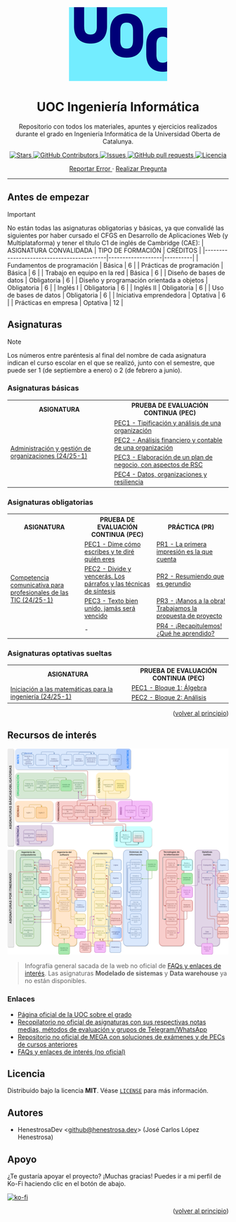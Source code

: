 <div id="top"></div>

<div align="center">
	<img src="uoc_logo.png" alt="Logo">
	<h1 align="center">UOC Ingeniería Informática</h1>
	<p align="center">
		Repositorio con todos los materiales, apuntes y ejercicios realizados durante el grado en Ingeniería Informática de la Universidad Oberta de Catalunya.
	</p>
	<p align="center">
		<a href="https://github.com/HenestrosaDev/uoc-ingenieria-informatica/stargazers">
			<img 
				src="https://img.shields.io/github/stars/HenestrosaDev/uoc-ingenieria-informatica" 
				alt="Stars" 
			/>
		</a>
		<a href="https://github.com/HenestrosaDev/uoc-ingenieria-informatica/graphs/contributors">
			<img 
				src="https://img.shields.io/github/contributors/HenestrosaDev/uoc-ingenieria-informatica" 
				alt="GitHub Contributors" 
			/>
		</a>
		<a href="https://github.com/HenestrosaDev/uoc-ingenieria-informatica/issues">
			<img 
				src="https://img.shields.io/github/issues/HenestrosaDev/uoc-ingenieria-informatica" 
				alt="Issues" 
			/>
		</a>
		<a href="https://github.com/HenestrosaDev/uoc-ingenieria-informatica/pulls">
			<img 
				src="https://img.shields.io/github/issues-pr/HenestrosaDev/uoc-ingenieria-informatica" 
				alt="GitHub pull requests" 
			/>
		</a>
		<a href="https://github.com/HenestrosaDev/uoc-ingenieria-informatica/blob/main/LICENSE">
			<img 
				src="https://img.shields.io/github/license/HenestrosaDev/uoc-ingenieria-informatica" 
				alt="Licencia" 
			/>
		</a>
	</p>
	<p align="center">
		<a href="https://github.com/HenestrosaDev/uoc-ingenieria-informatica/issues/new/choose">
			Reportar Error
		</a> 
		· 
		<a href="https://github.com/HenestrosaDev/uoc-ingenieria-informatica/discussions">
			Realizar Pregunta
		</a>
	</p>
</div>

---

## Antes de empezar

>[!IMPORTANT]  
>No están todas las asignaturas obligatorias y básicas, ya que convalidé las siguientes por haber cursado el CFGS en Desarrollo de Aplicaciones Web (y Multiplataforma) y tener el título C1 de inglés de Cambridge (CAE):
>| ASIGNATURA CONVALIDADA                    | TIPO DE FORMACIÓN | CRÉDITOS |
>|-------------------------------------------|-------------------|----------|
>| Fundamentos de programación               | Básica            | 6        |
>| Prácticas de programación                 | Básica            | 6        |
>| Trabajo en equipo en la red               | Básica            | 6        |
>| Diseño de bases de datos                  | Obligatoria       | 6        |
>| Diseño y programación orientada a objetos | Obligatoria       | 6        |
>| Inglés I                                  | Obligatoria       | 6        |
>| Inglés II                                 | Obligatoria       | 6        |
>| Uso de bases de datos                     | Obligatoria       | 6        |
>| Iniciativa emprendedora                   | Optativa          | 6        |
>| Prácticas en empresa                      | Optativa          | 12       |

## Asignaturas

>[!NOTE]
>Los números entre paréntesis al final del nombre de cada asignatura indican el curso escolar en el que se realizó, junto con el semestre, que puede ser 1 (de septiembre a enero) o 2 (de febrero a junio).

### Asignaturas básicas

<table>
	<tr>
		<th>ASIGNATURA</th>
		<th>PRUEBA DE EVALUACIÓN CONTINUA (PEC)</th>
	</tr>
	<tr>
		<td rowspan="4">
			<a href="https://github.com/HenestrosaDev/uoc-ingenieria-informatica/tree/main/administracion_y_gestion_de_organizaciones">
				Administración y gestión de organizaciones (24/25-1)
			</a>
		</td>
		<td>
			<a href="https://github.com/HenestrosaDev/uoc-ingenieria-informatica/tree/main/administracion_y_gestion_de_organizaciones/PEC1">
				PEC1 - Tipificación y análisis de una organización
			</a>
		</td>
	</tr>
	<tr>
		<td>
			<a href="https://github.com/HenestrosaDev/uoc-ingenieria-informatica/tree/main/administracion_y_gestion_de_organizaciones/PEC2">
				PEC2 - Análisis financiero y contable de una organización
			</a>
		</td>
	</tr>
	<tr>
		<td>
			<a href="https://github.com/HenestrosaDev/uoc-ingenieria-informatica/tree/main/administracion_y_gestion_de_organizaciones/pec3">
				PEC3 - Elaboración de un plan de negocio, con aspectos de RSC
			</a >
		</td>
	</tr>
	<tr>
		<td>
			<a href="https://github.com/HenestrosaDev/uoc-ingenieria-informatica/tree/main/administracion_y_gestion_de_organizaciones/pec4">
				PEC4 - Datos, organizaciones y resiliencia
			</a>
		</td>
	</tr>
</table>

### Asignaturas obligatorias

<table>
	<tr>
		<th>ASIGNATURA</th>
		<th>PRUEBA DE EVALUACIÓN CONTINUA (PEC)</th>
		<th>PRÁCTICA (PR)</th>
	</tr>
	<tr>
		<td rowspan="4">
			<a href="https://github.com/HenestrosaDev/uoc-ingenieria-informatica/tree/main/competencia_comunicativa_para_profesionales_de_las_tic">
				Competencia comunicativa para profesionales de las TIC (24/25-1)
			</a>
		</td>
		<td>
			<a href="https://github.com/HenestrosaDev/uoc-ingenieria-informatica/tree/main/competencia_comunicativa_para_profesionales_de_las_tic/pec1">
				PEC1 - Dime cómo escribes y te diré quién eres
			</a>
		</td>
		<td>
			<a href="https://github.com/HenestrosaDev/uoc-ingenieria-informatica/tree/main/competencia_comunicativa_para_profesionales_de_las_tic/pr1">
				PR1 - La primera impresión es la que cuenta
			</a>
		</td>
	</tr>
	<tr>
		<td>
			<a href="https://github.com/HenestrosaDev/uoc-ingenieria-informatica/tree/main/competencia_comunicativa_para_profesionales_de_las_tic/pec2">
				PEC2 - Divide y vencerás. Los párrafos y las técnicas de síntesis
			</a>
		</td>
		<td>
			<a href="https://github.com/HenestrosaDev/uoc-ingenieria-informatica/tree/main/competencia_comunicativa_para_profesionales_de_las_tic/pr2">
				PR2 - Resumiendo que es gerundio
			</a>
		</td>
	</tr>
	<tr>
		<td>
			<a href="https://github.com/HenestrosaDev/uoc-ingenieria-informatica/tree/main/competencia_comunicativa_para_profesionales_de_las_tic/pec3">
				PEC3 - Texto bien unido, jamás será vencido
			</a>
		</td >
		<td>
			<a href="https://github.com/HenestrosaDev/uoc-ingenieria-informatica/tree/main/competencia_comunicativa_para_profesionales_de_las_tic/pr3">
				PR3 - ¡Manos a la obra! Trabajamos la propuesta de proyecto
			</a>
		</td>
	</tr>
	<tr>
		<td>
			-
		</td>
		<td>
			<a href="https://github.com/HenestrosaDev/uoc-ingenieria-informatica/tree/main/competencia_comunicativa_para_profesionales_de_las_tic/pr4">
				PR4 - ¡Recapitulemos! ¿Qué he aprendido?
			</a>
		</td>
	</tr>
</table>

<!-- ### Asignaturas optativas pertenecientes al itinerario de Ingeniería del software

<table>
	<tr>
		<th>ASIGNATURA</th>
		<th>PRUEBA DE EVALUACIÓN CONTINUA (PEC)</th>
	</tr>
	<tr>
		<td rowspan="2">
			<a href="https://github.com/HenestrosaDev/uoc-ingenieria-informatica/tree/main/Dise%C3%B1o%20de%20estructuras%20de%20datos">
				Diseño de estructuras de datos
			</a>
		</td>
		<td>
			<a href="https://github.com/HenestrosaDev/uoc-ingenieria-informatica/tree/main/Dise%C3%B1o%20de%20estructuras%20de%20datos/PEC1">
				-
			</a>
		</td>
	</tr>
	<tr>
		<td rowspan="1">
			<a href="https://github.com/HenestrosaDev/uoc-ingenieria-informatica/tree/main/Ingenier%C3%ADa%20de%20requisitos">
				Ingeniería de requisitos
			</a>
		</td>
		<td>
			<a href="https://github.com/HenestrosaDev/uoc-ingenieria-informatica/tree/main/Ingenier%C3%ADa%20de%20requisitos/PEC1">
				-
			</a>
		</td>
	</tr>
	<tr>
		<td rowspan="1">
			<a href="https://github.com/HenestrosaDev/uoc-ingenieria-informatica/tree/main/An%C3%A1lisis%20y%20dise%C3%B1o%20con%20patrones">
				Análisis y diseño con patrones
			</a>
		</td>
		<td>
			<a href="https://github.com/HenestrosaDev/uoc-ingenieria-informatica/tree/main/An%C3%A1lisis%20y%20dise%C3%B1o%20con%20patrones/PEC1">
				-
			</a>
		</td>
	</tr>
	<tr>
		<td rowspan="1">
			<a href="https://github.com/HenestrosaDev/uoc-ingenieria-informatica/tree/main/Ingenier%C3%ADa%20del%20software%20de%20componentes%20y%20sistemas%20distribuidos">
				Ingeniería del software de componentes y sistemas distribuidos
			</a>
		</td>
		<td>
			<a href="https://github.com/HenestrosaDev/uoc-ingenieria-informatica/tree/main/Ingenier%C3%ADa%20del%20software%20de%20componentes%20y%20sistemas%20distribuidos/PEC1">
				-
			</a>
		</td>
	</tr>
	<tr>
		<td rowspan="1">
			<a href="https://github.com/HenestrosaDev/uoc-ingenieria-informatica/tree/main/Proyecto%20de%20desarrollo%20de%20software">
				Proyecto de desarrollo de software
			</a>
		</td>
		<td>
			<a href="https://github.com/HenestrosaDev/uoc-ingenieria-informatica/tree/main/Proyecto%20de%20desarrollo%20de%20software/PEC1">
				-
			</a>
		</td>
	</tr>
</table> -->

### Asignaturas optativas sueltas

<table>
	<tr>
		<th>ASIGNATURA</th>
		<th>PRUEBA DE EVALUACIÓN CONTINUA (PEC)</th>
	</tr>
	<tr>
		<td rowspan="2">
			<a href="https://github.com/HenestrosaDev/uoc-ingenieria-informatica/tree/main/iniciacion_a_las_matematicas_para_la_ingenieria">
				Iniciación a las matemáticas para la ingeniería (24/25-1)
			</a>
		</td>
		<td>
			<a href="https://github.com/HenestrosaDev/uoc-ingenieria-informatica/tree/main/iniciacion_a_las_matematicas_para_la_ingenieria/pec1">
				PEC1 - Bloque 1: Álgebra
			</a>
		</td>
	</tr>
	<tr>
		<td>
			<a href="https://github.com/HenestrosaDev/uoc-ingenieria-informatica/tree/main/iniciacion_a_las_matematicas_para_la_ingenieria/pec2">
				PEC2 - Bloque 2: Análisis
			</a>
		</td>
	</tr>
</table>

<p align="right">(<a href="#top">volver al principio</a>)</p>

## Recursos de interés

![Infografía general](infografia_general.png)
>Infografía general sacada de la web no oficial de [FAQs y enlaces de interés](https://sites.google.com/view/faq-enginyeria-informatica). Las asignaturas **Modelado de sistemas** y **Data warehouse** ya no están disponibles.

### Enlaces

- [Página oficial de la UOC sobre el grado](https://www.uoc.edu/es/estudios/grados/grado-ingenieria-informatica)
- [Recopilatorio no oficial de asignaturas con sus respectivas notas medias, métodos de evaluación y grupos de Telegram/WhatsApp](https://uoc-nextjs.vercel.app/)
- [Repositorio no oficial de MEGA con soluciones de exámenes y de PECs de cursos anteriores](https://mega.nz/folder/edg2wAIQ#TU4qkiQJvv_3d5BxBwQa8A)
- [FAQs y enlaces de interés (no oficial)](https://sites.google.com/view/faq-enginyeria-informatica)

## Licencia

Distribuido bajo la licencia **MIT**. Véase [`LICENSE`](https://github.com/HenestrosaDev/uoc-ingenieria-informatica/blob/main/LICENSE) para más información.

## Autores

- HenestrosaDev <[github@henestrosa.dev](github@henestrosa.dev)> (José Carlos López Henestrosa)

## Apoyo

¿Te gustaría apoyar el proyecto? ¡Muchas gracias! Puedes ir a mi perfil de Ko-Fi haciendo clic en el botón de abajo.

[![ko-fi](https://ko-fi.com/img/githubbutton_sm.svg)](https://ko-fi.com/U7U5J6COZ)

<p align="right">(<a href="#top">volver al principio</a>)</p>
